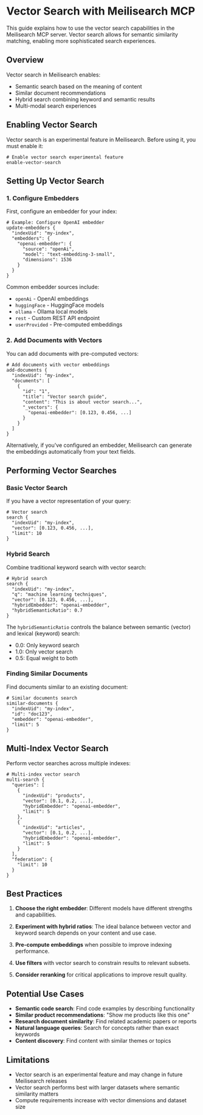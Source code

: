 # Vector Search with Meilisearch MCP

This guide explains how to use the vector search capabilities in the Meilisearch MCP server. Vector search allows for semantic similarity matching, enabling more sophisticated search experiences.

## Overview

Vector search in Meilisearch enables:
- Semantic search based on the meaning of content
- Similar document recommendations
- Hybrid search combining keyword and semantic results
- Multi-modal search experiences

## Enabling Vector Search

Vector search is an experimental feature in Meilisearch. Before using it, you must enable it:

```
# Enable vector search experimental feature
enable-vector-search
```

## Setting Up Vector Search

### 1. Configure Embedders

First, configure an embedder for your index:

```
# Example: Configure OpenAI embedder
update-embedders {
  "indexUid": "my-index",
  "embedders": {
    "openai-embedder": {
      "source": "openAi",
      "model": "text-embedding-3-small",
      "dimensions": 1536
    }
  }
}
```

Common embedder sources include:
- `openAi` - OpenAI embeddings
- `huggingFace` - HuggingFace models
- `ollama` - Ollama local models
- `rest` - Custom REST API endpoint
- `userProvided` - Pre-computed embeddings

### 2. Add Documents with Vectors

You can add documents with pre-computed vectors:

```
# Add documents with vector embeddings
add-documents {
  "indexUid": "my-index",
  "documents": [
    {
      "id": "1",
      "title": "Vector search guide",
      "content": "This is about vector search...",
      "_vectors": {
        "openai-embedder": [0.123, 0.456, ...]
      }
    }
  ]
}
```

Alternatively, if you've configured an embedder, Meilisearch can generate the embeddings automatically from your text fields.

## Performing Vector Searches

### Basic Vector Search

If you have a vector representation of your query:

```
# Vector search
search {
  "indexUid": "my-index",
  "vector": [0.123, 0.456, ...],
  "limit": 10
}
```

### Hybrid Search

Combine traditional keyword search with vector search:

```
# Hybrid search
search {
  "indexUid": "my-index",
  "q": "machine learning techniques",
  "vector": [0.123, 0.456, ...],
  "hybridEmbedder": "openai-embedder",
  "hybridSemanticRatio": 0.7
}
```

The `hybridSemanticRatio` controls the balance between semantic (vector) and lexical (keyword) search:
- 0.0: Only keyword search
- 1.0: Only vector search
- 0.5: Equal weight to both

### Finding Similar Documents

Find documents similar to an existing document:

```
# Similar documents search
similar-documents {
  "indexUid": "my-index",
  "id": "doc123",
  "embedder": "openai-embedder",
  "limit": 5
}
```

## Multi-Index Vector Search

Perform vector searches across multiple indexes:

```
# Multi-index vector search
multi-search {
  "queries": [
    {
      "indexUid": "products", 
      "vector": [0.1, 0.2, ...],
      "hybridEmbedder": "openai-embedder",
      "limit": 5
    },
    {
      "indexUid": "articles",
      "vector": [0.1, 0.2, ...],
      "hybridEmbedder": "openai-embedder",
      "limit": 5
    }
  ],
  "federation": {
    "limit": 10
  }
}
```

## Best Practices

1. **Choose the right embedder**: Different models have different strengths and capabilities.

2. **Experiment with hybrid ratios**: The ideal balance between vector and keyword search depends on your content and use case.

3. **Pre-compute embeddings** when possible to improve indexing performance.

4. **Use filters** with vector search to constrain results to relevant subsets.

5. **Consider reranking** for critical applications to improve result quality.

## Potential Use Cases

- **Semantic code search**: Find code examples by describing functionality
- **Similar product recommendations**: "Show me products like this one"
- **Research document similarity**: Find related academic papers or reports
- **Natural language queries**: Search for concepts rather than exact keywords
- **Content discovery**: Find content with similar themes or topics

## Limitations

- Vector search is an experimental feature and may change in future Meilisearch releases
- Vector search performs best with larger datasets where semantic similarity matters
- Compute requirements increase with vector dimensions and dataset size
